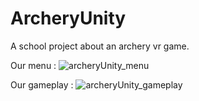 # ArcheryUnity
A school project about an archery vr game.

Our menu :
![archeryUnity_menu](https://github.com/user-attachments/assets/35b0cff0-d9c6-41b8-8ce4-d79306207f5e)

Our gameplay :
![archeryUnity_gameplay](https://github.com/user-attachments/assets/0dbb0909-09cb-4649-9397-28fa7d624e35)
